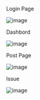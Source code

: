 Login Page

![image](https://github.com/pankajk1995/Pankaj-react.js/assets/168602250/3ad61e55-cc55-477e-be57-cdaf89ca5137)




Dashbord

![image](https://github.com/pankajk1995/Pankaj-react.js/assets/168602250/2b9d5875-b28e-4a4d-8322-150e2e5353fc)

Post Page

![image](https://github.com/pankajk1995/Pankaj-react.js/assets/168602250/7ce6b129-2b7b-4dc2-a97f-b6a6b0737d29)

Issue

![image](https://github.com/pankajk1995/Pankaj-react.js/assets/168602250/2c5aaa05-7376-499d-be5d-26427cd5ef3c)
